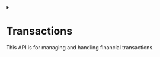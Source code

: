 <details>
<summary> <h1>Transactions   </h1> This API is for managing and handling financial transactions. </summary>

Base Url:
```
”http://localhost:8000/api”
```

# 

<details><summary>
<h2>GET </h2> <h3>/transactions </h3> "Retrieve all transactions"
</summary>

```
GET http://localhost:8000/api/transactions    
```
### Params : None
### Success Response
1.Code:
```
201 OK
```
2.Content
```
{ 
"success": true,
"transactions": 
   [ 
       { 
         "id": 1,
         "user_id": 1,
         "order_id": 1, 
         "type": 1,
         "fromable_account_type": "customer",
         "fromable_account_id": 1,
         "toable_account_type": "merchant",
         "toable_account_id": 2,
         "amount": "150.00",
         "balance": "1000.00",
         "created_at": "2024-01-07T09:38:31.000000Z",
         "updated_at": "2024-01-07T09:38:31.000000Z"
       },
       { 
         "id": 2, 
         "user_id": 1,
         "order_id": 1, 
         "type": 4, 
         "fromable_account_type": "customer", 
         "fromable_account_id": 1,
         "toable_account_type": "delivery",
         "toable_account_id": 4,
         "amount": "50.00", 
         "balance": "1000.00", 
         "created_at": "2024-01-07T09:38:54.000000Z",
         "updated_at": "2024-01-07T09:38:54.000000Z" 
       } 
   ] 
}
```
### Error Response
1.Code:
```
‘404 Not Found’
```
2..Content:
```
"success": false,
"transactions": []
```
</details>

#

<details>

#
<summary>
<h2>POST</h2> <h3>/transactions</h3> "Create New Transaction"
</summary>

```
POST http://localhost:8000/api/transactions    "Create New Transaction"
```
### Params : 
```
[ 
  'user_id' => 'required', 
  'order_id' => 'required',
  'type' => 'required', 
  'fromable_account_type' => 'required|string|max:255', 
  'fromable_account_id' => 'required|integer|min:1',
  'toable_account_type' => 'required|string|max:255', 
  'toable_account_id' => 'required|integer|min:1',
  'amount' => 'required|numeric', 
  'balance'=>'required|numeric'
];
```
### Success Response
1.Code:
```
201 OK
```
2.Content
```
 { 
    "success": true,
    "message": "Transaction Created successfully", 
    "transaction":
 { 
    "user_id": 1,
    "order_id": 1,
    "type": 4, 
    "fromable_account_id": 1,
    "fromable_account_type": "customer", 
    "toable_account_id": 4, 
    "toable_account_type": "delivery",
    "amount": 50,
    "balance": 1000, 
    "updated_at": "2024-01-07T12:22:13.000000Z",
    "created_at": "2024-01-07T12:22:13.000000Z", 
    "id": 3,
    "fromable": null,
    "fromable_account": 
{
    "id": 1,
    "name": "noor",
    "email": "noor@gmail.com", 
    "email_verified_at": null,
    "account_id": 1,
    "account_type": "customer",
    "balance": 4750,
    "created_at": "2024-01-07T09:22:21.000000Z",
    "updated_at": "2024-01-07T12:22:13.000000Z" 
},
    "toable": null,
    "toable_account":
 { 
    "id": 4,
    "name": "Bosta",
    "email": "bosta@gmail.com",
    "email_verified_at": null, 
    "account_id": 4,
    "account_type": "delivery",
    "balance": 65100,
    "created_at": "2024-01-07T09:32:54.000000Z",
    "updated_at": "2024-01-07T12:22:13.000000Z"
      }
   }
}
```
### Error Response
1.Code:
```
‘400 Bad Request’
```
2..Content:
```
"success": false,
"message": "cannot create transaction"
```
</details>

#
<details>
<summary><h2>POST</h2><h3>/transactions/{id}</h3> "Update an existed Transaction"
</summary>

```
PUT http://localhost:8000/api/transactions/{id}    "Update an existed Transaction"
```
### Params : 
```
Required: 'id = [integer]';
```
### Data Params :
#### Fields to be Updated 
For Example: Update transaction amount
####
``` 
{
     "amount":"275.00",
}
```
### Success Response
1.Code:
```
201 OK
```
2.Content
```
 { 
    "success": true,
    "message": "Transaction updated successfully", 
    "transaction":
 { 
    "user_id": 1,
    "order_id": 1,
    "type": 4, 
    "fromable_account_id": 1,
    "fromable_account_type": "customer", 
    "toable_account_id": 4, 
    "toable_account_type": "delivery",
    "amount": 275,
    "balance": 1000, 
    "updated_at": "2024-01-07T12:22:13.000000Z",
    "created_at": "2024-01-07T12:22:13.000000Z", 
},
{
    "updated attributes":{
    "amount":275,
    "updated_at": "2024-01-07 12:41:08"
}
}
}
```
### Error Response
1.Code:
```
‘400 Bad Request’
```
2..Content:
```
"success": false,
"message": "cannot update transaction"
```
</details>

#

<details>
<summary><h2>DELETE</h2><h3>/transactions/{id}</h3> "Delete an existed Transaction"
</summary>

```
DELETE http://localhost:8000/api/transactions/{id}    "Delete an existed Transaction"
```
### Params : 
```
Required: 'id = [integer]';
```
### Success Response
1.Code:
```
201 OK
```
2.Content
```
 { 
    "success": true,
    "message": “transaction with ID: ‘{id}’ deleted”
 }
```
### Error Response
1.Code:
```
‘404 Not Found’
```
2..Content:
```
"success": false,
"message": “transaction with ID: ‘{id}’ not found”.
```
</details>

</details>
